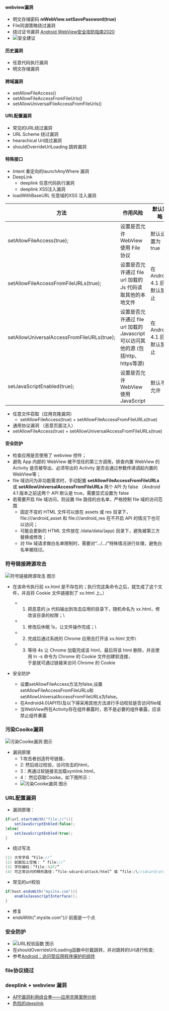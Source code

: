 #### webview漏洞
* 明文存储密码 **mWebView.setSavePassword(true)**
* File同源策略绕过漏洞
* 绕过证书漏洞
[Android WebView安全攻防指南2020](https://zhuanlan.kanxue.com/article-14155.htm)
* ![安全建议](img/img_one.png)

#### 历史漏洞
* 任意代码执行漏洞
* 明文存储漏洞
#### 跨域漏洞
* setAllowFileAccess()
* setAllowFileAccessFromFileUrls()
* setAllowUniversalFileAccessFromFileUrls()
#### URL配置漏洞
 * 常见的URL绕过漏洞
 * URL Scheme 绕过漏洞
 * hearachical Uri绕过漏洞
 * shouldOverrideUrlLoading 跳转漏洞
#### 特殊接口
 * Intent 重定向的launchAnyWhere 漏洞
 * DeepLink 
   * deeplink 任意代码执行漏洞
   * deeplink XSS注入漏洞
 * loadWithBaseURL 任意域的XSS 注入漏洞

|方法 |作用风险 |默认策略|
|---|---|---|
setAllowFileAccess(true);| 设置是否允许 WebView 使用 File 协议|默认设置为 true|
setAllowFileAccessFromFileURLs(true);| 设置是否允许通过 file url 加载的 Js 代码读取其他的本地文件|在 Android 4.1 后默认禁止
setAllowUniversalAccessFromFileURLs(true);| 设置是否允许通过 file url 加载的 Javascript 可以访问其他的源 (包括http、https等源)|在 Android 4.1 后默认禁止
setJavaScriptEnabled(true);| 设置是否允许 WebView 使用 JavaScript|默认不允许
* 任意文件窃取（应用克隆漏洞）
  * setAllowFileAccess(true) + setAllowFileAccessFromFileURLs(true)
* 通用协议漏洞 （恶意页面注入）
* setAllowFileAccess(true) + setAllowUniversalAccessFromFileURLs(true)
#### 安全防护

* 检查应用是否使用了 webview 控件；
* 避免 App 内部的 WebView 被不信任的第三方调用，排查内置 WebView 的 Activity 是否被导出、必须导出的 Activity 是否会通过参数传递调起内置的WebView等；
* file 域访问为非功能需求时，手动配置 **setAllowFileAccessFromFileURLs** 或 **setAllowUniversalAccessFromFileURLs** 两个 API 为 false 
   （Android 4.1 版本之前这两个 API 默认是 true，需要显式设置为 false
* 若需要开启 file 域访问，则设置 file 路径的白名单，严格控制 file 域的访问范围
  * 固定不变的 HTML 文件可以放在 assets 或 res 目录下，file:///android_asset 和 file:///android_res 在不开启 API 的情况下也可以访问；
  * 可能会更新的 HTML 文件放在 /data/data/(app) 目录下，避免被第三方替换或修改；
  * 对 file 域请求做白名单限制时，需要对“…/…/”特殊情况进行处理，避免白名单被绕过。
### 符号链接跨源攻击
![符号链接跨源攻击 图示](img/img_two.png)
* 在该命令执行前 xx.html 是不存在的；执行完这条命令之后，就生成了这个文件，并且将 Cookie 文件链接到了 xx.html 上。）
   * 1. 把恶意的 js 代码输出到攻击应用的目录下，随机命名为 xx.html，修改该目录的权限；\
   * 1. 修改后休眠 1s，让文件操作完成；\
   * 2. 完成后通过系统的 Chrome 应用去打开该 xx.html 文件\
   * 3. 等待 4s 让 Chrome 加载完成该 html，最后将该 html 删除，并且使用 ln -s 命令为 Chrome 的 Cookie 文件创建软连接，\
        于是就可通过链接来访问 Chrome 的 Cookie
   
* 安全防护
  * 设置setAllowFileAccess方法为false,设置setAllowFileAccessFromFileURLs和setAllowUniversalAccessFromFileURLs为false。
  * 在Android4.0(API15)及以下得采用其他方法进行手动校验是否访问file域
  * 当WebView所在Activity存在组件暴露时，若不是必要的组件暴露，应该禁止组件暴露

### 污染Cooike漏洞
![污染Cooike漏洞 图示](img/attack_by_cookie.png)
* 漏洞原理
   * 1:攻击者创造符号链接，
   * 2: 然后绕过校验，访问攻击的html，
   * 3：再通过软链接去加载symlink.html，
   * 4： 然后窃取Cooike，如下图所示：
   * ![污染Cooike漏洞 图示](img/img_three.png)
   
### URL配置漏洞
* 漏洞原理：
```java
if(url.startsWith("file://")){
    setJavaScriptEnbled(false);
}else{
    setJavaScriptEnbled(true);
}
```
* 绕过写法
```java
(1) 大写字母 “File://”
(2) 前面加上空格： “ file://”
(3) 字符编码：“file：%2F/”
(4) 可正常访问的畸形路径：“file:sdcard/attack/html” 或 “file:/\//sdcard/attack.html”
```
* 常见的url校验
```java
if(host.endsWith("mysite.com")){
    enableJavascriptInterface();
}
 ```
 * 修复
 * endsWith(".mysite.com")// 前面是一个点
### 安全防护
* ![URL校验函数 图示](img/img_four.png)
* 在shouldOverrideUrlLoading函数中拦截跳转，并对跳转的Url进行检查;
* 参考[Android：访问受应用程序保护的组件](https://blog.oversecured.com/Android-Access-to-app-protected-components/#access-to-arbitrary-components-via-webview)
 ### file协议绕过

### deeplink + webview 漏洞
 * [APP漏洞利用组合拳——应用克隆案例分析](http://blog.nsfocus.net/app-vulnerability-exploitation-combination-boxing/)
 * [危险的deeplink](https://mp.weixin.qq.com/s/81Lq-JwASnkSS2wg62HSvA?)
   

